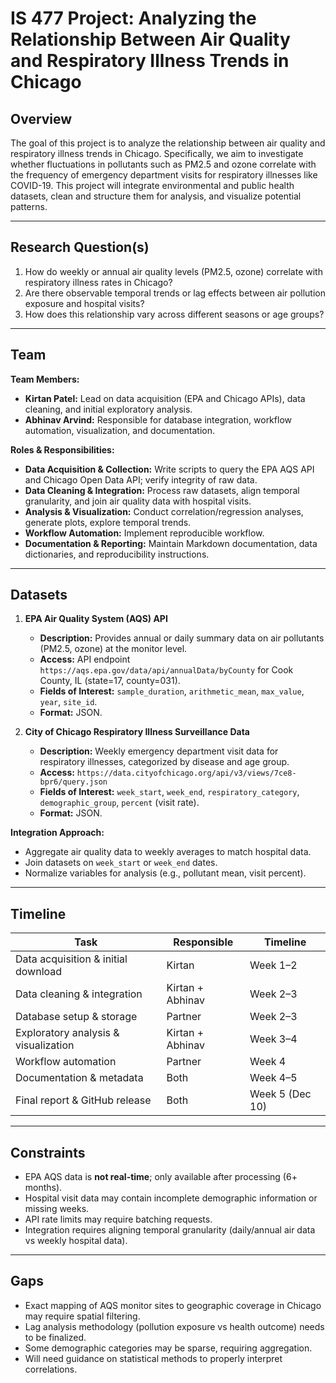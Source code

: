 # IS 477 Project: Analyzing the Relationship Between Air Quality and Respiratory Illness Trends in Chicago

## Overview

The goal of this project is to analyze the relationship between air quality and respiratory illness trends in Chicago. Specifically, we aim to investigate whether fluctuations in pollutants such as PM2.5 and ozone correlate with the frequency of emergency department visits for respiratory illnesses like COVID-19. This project will integrate environmental and public health datasets, clean and structure them for analysis, and visualize potential patterns.

---

## Research Question(s)

1. How do weekly or annual air quality levels (PM2.5, ozone) correlate with respiratory illness rates in Chicago?
2. Are there observable temporal trends or lag effects between air pollution exposure and hospital visits?
3. How does this relationship vary across different seasons or age groups?

---

## Team

**Team Members:**

- **Kirtan Patel:** Lead on data acquisition (EPA and Chicago APIs), data cleaning, and initial exploratory analysis.
- **Abhinav Arvind:** Responsible for database integration, workflow automation, visualization, and documentation.

**Roles & Responsibilities:**

- **Data Acquisition & Collection:** Write scripts to query the EPA AQS API and Chicago Open Data API; verify integrity of raw data.
- **Data Cleaning & Integration:** Process raw datasets, align temporal granularity, and join air quality data with hospital visits.
- **Analysis & Visualization:** Conduct correlation/regression analyses, generate plots, explore temporal trends.
- **Workflow Automation:** Implement reproducible workflow.
- **Documentation & Reporting:** Maintain Markdown documentation, data dictionaries, and reproducibility instructions.

---

## Datasets

1. **EPA Air Quality System (AQS) API**

   - **Description:** Provides annual or daily summary data on air pollutants (PM2.5, ozone) at the monitor level.
   - **Access:** API endpoint `https://aqs.epa.gov/data/api/annualData/byCounty` for Cook County, IL (state=17, county=031).
   - **Fields of Interest:** `sample_duration`, `arithmetic_mean`, `max_value`, `year`, `site_id`.
   - **Format:** JSON.

2. **City of Chicago Respiratory Illness Surveillance Data**
   - **Description:** Weekly emergency department visit data for respiratory illnesses, categorized by disease and age group.
   - **Access:** `https://data.cityofchicago.org/api/v3/views/7ce8-bpr6/query.json`
   - **Fields of Interest:** `week_start`, `week_end`, `respiratory_category`, `demographic_group`, `percent` (visit rate).
   - **Format:** JSON.

**Integration Approach:**

- Aggregate air quality data to weekly averages to match hospital data.
- Join datasets on `week_start` or `week_end` dates.
- Normalize variables for analysis (e.g., pollutant mean, visit percent).

---

## Timeline

| Task                                 | Responsible      | Timeline        |
| ------------------------------------ | ---------------- | --------------- |
| Data acquisition & initial download  | Kirtan           | Week 1–2        |
| Data cleaning & integration          | Kirtan + Abhinav | Week 2–3        |
| Database setup & storage             | Partner          | Week 2–3        |
| Exploratory analysis & visualization | Kirtan + Abhinav | Week 3–4        |
| Workflow automation                  | Partner          | Week 4          |
| Documentation & metadata             | Both             | Week 4–5        |
| Final report & GitHub release        | Both             | Week 5 (Dec 10) |

---

## Constraints

- EPA AQS data is **not real-time**; only available after processing (6+ months).
- Hospital visit data may contain incomplete demographic information or missing weeks.
- API rate limits may require batching requests.
- Integration requires aligning temporal granularity (daily/annual air data vs weekly hospital data).

---

## Gaps

- Exact mapping of AQS monitor sites to geographic coverage in Chicago may require spatial filtering.
- Lag analysis methodology (pollution exposure vs health outcome) needs to be finalized.
- Some demographic categories may be sparse, requiring aggregation.
- Will need guidance on statistical methods to properly interpret correlations.
